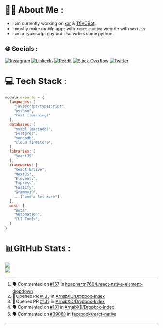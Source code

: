 # 🧑‍💻 About Me :
* I am currently working on [xor](https://github.com/xorgram/xor) & [TGVCBot](https://github.com/ArnabXD/TGVCBot).
* I mostly make mobile apps with `react-native` website with `next-js`.
* I am a typescript guy but also writes some python.

## 🌐 Socials :
[![Instagram](https://img.shields.io/badge/Instagram-%23E4405F.svg?logo=Instagram&logoColor=white)](https://instagram.com/arnabparyali) [![LinkedIn](https://img.shields.io/badge/LinkedIn-%230077B5.svg?logo=linkedin&logoColor=white)](https://linkedin.com/in/arnabparyali) [![Reddit](https://img.shields.io/badge/Reddit-%23FF4500.svg?logo=Reddit&logoColor=white)](https://reddit.com/user/ArnabXD) [![Stack Overflow](https://img.shields.io/badge/-Stackoverflow-FE7A16?logo=stack-overflow&logoColor=white)](https://stackoverflow.com/users/12250600) [![Twitter](https://img.shields.io/badge/Twitter-%231DA1F2.svg?logo=Twitter&logoColor=white)](https://twitter.com/arnabparyali) 

# 💻 Tech Stack :

```js
module.exports = {
  languages: [
    "javascript/typescript",
    "python",
    "rust (learning)"
  ],
  databases: [
    "mysql (mariadb)",
    "postgres",
    "mongodb",
    "cloud firestore",
  ],
  libraries: [
    "ReactJS"
  ],
  frameworks: [
    "React Native",
    "NextJS",
    "Eleventy",
    "Express",
    "Fastify",
    "GrammyJS",
    ...["and a lot more"]
  ],
  misc: [
    "Bots",
    "Automation",
    "CLI Tools",
  ]
}
```

# 📊GitHub Stats :
![](https://github-readme-stats.vercel.app/api?username=ArnabXD&theme=tokyonight&hide_border=false&include_all_commits=false&count_private=false)<br/>
![](https://github-readme-stats.vercel.app/api/top-langs/?username=ArnabXD&theme=tokyonight&hide_border=false&include_all_commits=false&count_private=false&layout=compact)

---

<!--START_SECTION:activity-->
1. 🗣 Commented on [#157](https://github.com/hoaphantn7604/react-native-element-dropdown/issues/157#issuecomment-1893214927) in [hoaphantn7604/react-native-element-dropdown](https://github.com/hoaphantn7604/react-native-element-dropdown)
2. 💪 Opened PR [#133](https://github.com/ArnabXD/Dropbox-Index/pull/133) in [ArnabXD/Dropbox-Index](https://github.com/ArnabXD/Dropbox-Index)
3. 💪 Opened PR [#132](https://github.com/ArnabXD/Dropbox-Index/pull/132) in [ArnabXD/Dropbox-Index](https://github.com/ArnabXD/Dropbox-Index)
4. 🗣 Commented on [#131](https://github.com/ArnabXD/Dropbox-Index/issues/131#issuecomment-1770093134) in [ArnabXD/Dropbox-Index](https://github.com/ArnabXD/Dropbox-Index)
5. 🗣 Commented on [#39080](https://github.com/facebook/react-native/issues/39080#issuecomment-1715585498) in [facebook/react-native](https://github.com/facebook/react-native)
<!--END_SECTION:activity-->

---

